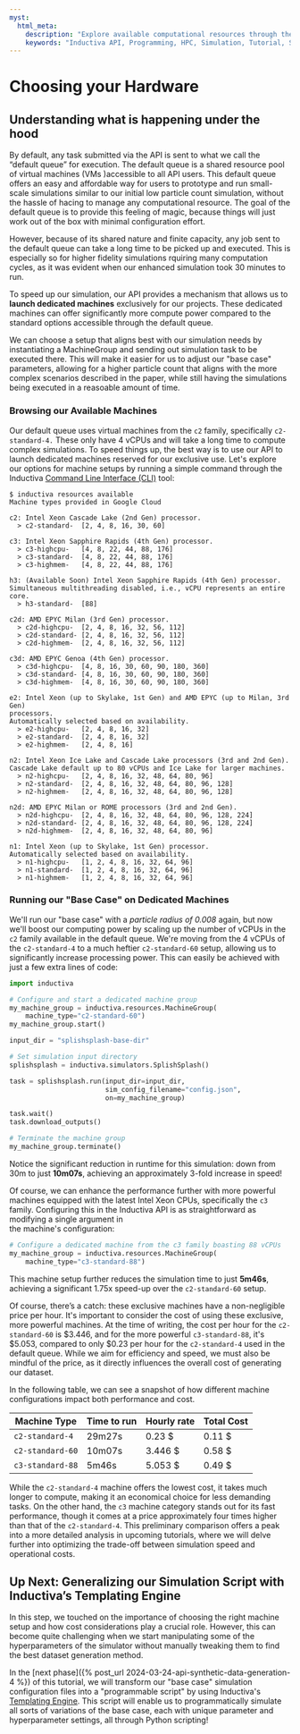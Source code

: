 ```yaml
---
myst:
  html_meta:
    description: "Explore available computational resources through the Inductiva API and learn how to choose more powerful hardware to run the 'base case'"
    keywords: "Inductiva API, Programming, HPC, Simulation, Tutorial, Synthetic Data Generation, Physics-ML, SPH"
---
```


# Choosing your Hardware

## Understanding what is happening under the hood
By default, any task submitted via the API is sent to what we call the “default queue” for execution. The default queue is a shared resource pool of virtual machines (VMs )accessible to all API users. This default queue offers an easy and affordable way for users to prototype and run small-scale simulations similar to our initial low particle count simulation, without the hassle of hacing to manage any computational resource. The goal of the default queue is to provide this feeling of magic, because things will just work out of the box with minimal configuration effort. 

However, because of its shared nature 
and finite capacity, any job sent to the default queue can take a long time to be picked up and executed. This is especially so for higher fidelity simulations rquiring many computation cycles, as it was evident when our enhanced simulation took 30 minutes to run.

To speed up our simulation, our API provides a mechanism that allows us to **launch dedicated machines** exclusively for our projects. These dedicated machines can offer significantly more compute power compared to the standard options accessible through the default queue.

We can choose a setup that aligns best with our simulation needs by instantiating a MachineGroup and sending out simulation task to be executed there. This will make it easier for us to adjust our "base case" parameters, allowing for a higher
particle count that aligns with the more complex scenarios described in the paper, while still having the simulations being executed in a reasoable amount of time.

### Browsing our Available Machines

Our default queue uses virtual machines from the `c2` family, specifically `c2-standard-4.` 
These only have 4 vCPUs and will take a long time to compute complex simulations.
To speed things up, the best way is to use our API to launch dedicated machines
reserved for our exclusive use. Let's explore our options for machine setups by
running a simple command through the Inductiva [Command Line Interface (CLI)](https://docs.inductiva.ai/en/latest/cli/cli-overview.html) tool:

```console
$ inductiva resources available
Machine types provided in Google Cloud

c2: Intel Xeon Cascade Lake (2nd Gen) processor.
  > c2-standard-  [2, 4, 8, 16, 30, 60]                         

c3: Intel Xeon Sapphire Rapids (4th Gen) processor.
  > c3-highcpu-   [4, 8, 22, 44, 88, 176]                       
  > c3-standard-  [4, 8, 22, 44, 88, 176]                       
  > c3-highmem-   [4, 8, 22, 44, 88, 176]                       

h3: (Available Soon) Intel Xeon Sapphire Rapids (4th Gen) processor.
Simultaneous multithreading disabled, i.e., vCPU represents an entire core.
  > h3-standard-  [88]                                          

c2d: AMD EPYC Milan (3rd Gen) processor.
  > c2d-highcpu-  [2, 4, 8, 16, 32, 56, 112]                    
  > c2d-standard- [2, 4, 8, 16, 32, 56, 112]                    
  > c2d-highmem-  [2, 4, 8, 16, 32, 56, 112]                    

c3d: AMD EPYC Genoa (4th Gen) processor.
  > c3d-highcpu-  [4, 8, 16, 30, 60, 90, 180, 360]              
  > c3d-standard- [4, 8, 16, 30, 60, 90, 180, 360]              
  > c3d-highmem-  [4, 8, 16, 30, 60, 90, 180, 360]              

e2: Intel Xeon (up to Skylake, 1st Gen) and AMD EPYC (up to Milan, 3rd Gen)
processors.
Automatically selected based on availability.
  > e2-highcpu-   [2, 4, 8, 16, 32]                             
  > e2-standard-  [2, 4, 8, 16, 32]                             
  > e2-highmem-   [2, 4, 8, 16]                                 

n2: Intel Xeon Ice Lake and Cascade Lake processors (3rd and 2nd Gen).
Cascade Lake default up to 80 vCPUs and Ice Lake for larger machines.
  > n2-highcpu-   [2, 4, 8, 16, 32, 48, 64, 80, 96]             
  > n2-standard-  [2, 4, 8, 16, 32, 48, 64, 80, 96, 128]        
  > n2-highmem-   [2, 4, 8, 16, 32, 48, 64, 80, 96, 128]        

n2d: AMD EPYC Milan or ROME processors (3rd and 2nd Gen).
  > n2d-highcpu-  [2, 4, 8, 16, 32, 48, 64, 80, 96, 128, 224]   
  > n2d-standard- [2, 4, 8, 16, 32, 48, 64, 80, 96, 128, 224]   
  > n2d-highmem-  [2, 4, 8, 16, 32, 48, 64, 80, 96]             

n1: Intel Xeon (up to Skylake, 1st Gen) processor.
Automatically selected based on availability.
  > n1-highcpu-   [1, 2, 4, 8, 16, 32, 64, 96]                  
  > n1-standard-  [1, 2, 4, 8, 16, 32, 64, 96]                  
  > n1-highmem-   [1, 2, 4, 8, 16, 32, 64, 96] 
```
### Running our "Base Case" on Dedicated Machines

We'll run our "base case" with a _particle radius of 0.008_ again, but now we'll 
boost our computing power by scaling up the number of vCPUs in the `c2` family available 
in the default queue. We're moving from the 4 vCPUs of the `c2-standard-4` to a 
much heftier `c2-standard-60` setup, allowing us to significantly increase processing 
power. This can easily be achieved with just a few extra lines of code:

```python
import inductiva

# Configure and start a dedicated machine group
my_machine_group = inductiva.resources.MachineGroup(
    machine_type="c2-standard-60")
my_machine_group.start()

input_dir = "splishsplash-base-dir"

# Set simulation input directory
splishsplash = inductiva.simulators.SplishSplash()

task = splishsplash.run(input_dir=input_dir,
                        sim_config_filename="config.json",
                        on=my_machine_group)

task.wait()
task.download_outputs()

# Terminate the machine group
my_machine_group.terminate()
```
Notice the significant reduction in runtime for this simulation: down from 30m 
to just **10m07s**, achieving an approximately 3-fold increase in speed!

Of course, we can enhance the performance further with more powerful machines equipped 
with the latest Intel Xeon CPUs, specifically the `c3` family. Configuring this 
in the Inductiva API is as straightforward as modifying a single argument in  
the machine's configuration:

```python
# Configure a dedicated machine from the c3 family boasting 88 vCPUs
my_machine_group = inductiva.resources.MachineGroup(
    machine_type="c3-standard-88")
```
This machine setup further reduces the simulation time to just **5m46s**, achieving 
a significant 1.75x speed-up over the `c2-standard-60` setup.

Of course, there’s a catch: these exclusive machines have a non-negligible price per
hour. It's important to consider the cost of using these exclusive, more powerful 
machines. At the time of writing, the cost per hour for the `c2-standard-60` is $3.446, 
and for the more powerful `c3-standard-88`, it's $5.053, compared to only $0.23 
per hour for the `c2-standard-4` used in the default queue. While we aim for 
efficiency and speed, we must also be mindful of the price, as it directly influences 
the overall cost of generating our dataset.

In the following table, we can see a snapshot of how different machine configurations impact 
both performance and cost.

| Machine Type | Time to run | Hourly rate | Total Cost |
| --- | --- | --- | --- |
| `c2-standard-4` | 29m27s | 0.23 \$ | 0.11 \$ |
| `c2-standard-60` | 10m07s | 3.446 \$ | 0.58 \$ |
| `c3-standard-88` | 5m46s | 5.053 \$ | 0.49 \$ | 

While the `c2-standard-4` machine offers the lowest cost, it takes much longer 
to compute, making it an economical choice for less demanding tasks. On the 
other hand, the `c3` machine category stands out for its fast performance, though 
it comes at a price approximately four times higher than that of the `c2-standard-4`. 
This preliminary comparison offers a peak into a more detailed analysis in 
upcoming tutorials, where we will delve further into optimizing the trade-off 
between simulation speed and operational costs.

## Up Next: Generalizing our Simulation Script with Inductiva’s Templating Engine

In this step, we touched on the importance of choosing the right machine 
setup and how cost considerations play a crucial role. However, this can become 
quite challenging when we start manipulating some of the hyperparameters of the 
simulator without manually tweaking them to find the best dataset generation method.

In the [next phase]({% post_url 2024-03-24-api-synthetic-data-generation-4 %}) of
this tutorial, we will transform our "base case" simulation configuration files into 
a "programmable script" by using Inductiva's [Templating Engine](https://docs.inductiva.ai/en/latest/explore_api/templating.html). 
This script will enable us to programmatically simulate all sorts of variations 
of the base case, each with unique parameter and hyperparameter settings, all through 
Python scripting!
